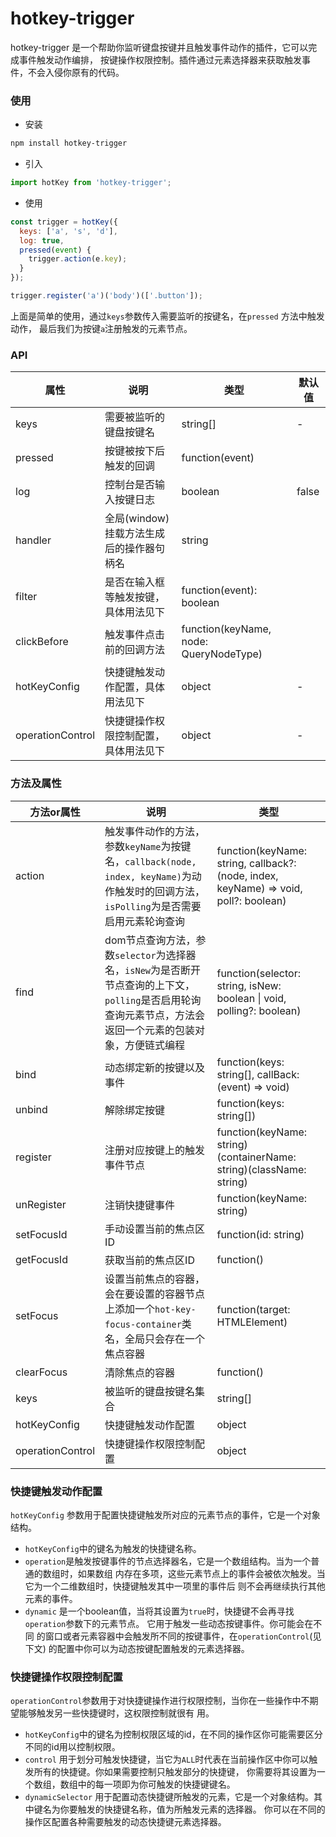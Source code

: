 # hotkey-trigger
hotkey-trigger 是一个帮助你监听键盘按键并且触发事件动作的插件，它可以完成事件触发动作编排，
按键操作权限控制。插件通过元素选择器来获取触发事件，不会入侵你原有的代码。
### 使用

 - 安装

```bash
npm install hotkey-trigger
```
 - 引入

```js
import hotKey from 'hotkey-trigger';
```
 - 使用
 
```javascript
const trigger = hotKey({
  keys: ['a', 's', 'd'],
  log: true,
  pressed(event) {
    trigger.action(e.key);
  }
});

trigger.register('a')('body')(['.button']);
```

上面是简单的使用，通过`keys`参数传入需要监听的按键名，在`pressed` 方法中触发动作，
最后我们为按键`a`注册触发的元素节点。

### API
|  属性 | 说明  | 类型  | 默认值  |
| ------------ | ------------ | ------------ | ------------ |
|  keys | 需要被监听的键盘按键名  |  string[] | -  |
|  pressed | 按键被按下后触发的回调  |  function(event) |   |
| log  |  控制台是否输入按键日志 | boolean  | false  |
| handler  | 全局(window)挂载方法生成后的操作器句柄名  | string  |   |
|  filter | 是否在输入框等触发按键，具体用法见下  | function(event): boolean  |   |
|  clickBefore | 触发事件点击前的回调方法  | function(keyName, node: QueryNodeType)  |   |
|  hotKeyConfig | 快捷键触发动作配置，具体用法见下  | object  | -  |
|  operationControl | 快捷键操作权限控制配置，具体用法见下  | object  | -  |

### 方法及属性
|  方法or属性 | 说明  | 类型  |
| ------------ | ------------ | ------------ |
|  action | 触发事件动作的方法，参数`keyName`为按键名，`callback(node, index, keyName)`为动作触发时的回调方法，`isPolling`为是否需要启用元素轮询查询  |  function(keyName: string, callback?: (node, index, keyName) => void, poll?: boolean) |
|  find | dom节点查询方法，参数`selector`为选择器名，`isNew`为是否断开节点查询的上下文，`polling`是否启用轮询查询元素节点，方法会返回一个元素的包装对象，方便链式编程  |  function(selector: string, isNew: boolean &#124; void, polling?: boolean) |
|  bind | 动态绑定新的按键以及事件  | function(keys: string[], callBack: (event) => void) |
|  unbind | 解除绑定按键  | function(keys: string[]) |
|  register | 注册对应按键上的触发事件节点  | function(keyName: string)(containerName: string)(className: string) |
|  unRegister | 注销快捷键事件  | function(keyName: string) |
|  setFocusId | 手动设置当前的焦点区ID  | function(id: string) |
|  getFocusId | 获取当前的焦点区ID  | function() |
|  setFocus | 设置当前焦点的容器，会在要设置的容器节点上添加一个`hot-key-focus-container`类名，全局只会存在一个焦点容器  | function(target: HTMLElement) |
|  clearFocus | 清除焦点的容器  | function() |
|  keys | 被监听的键盘按键名集合  |  string[] |
|  hotKeyConfig | 快捷键触发动作配置  | object  |
|  operationControl | 快捷键操作权限控制配置  | object  |

### 快捷键触发动作配置
`hotKeyConfig` 参数用于配置快捷键触发所对应的元素节点的事件，它是一个对象结构。

- `hotKeyConfig`中的键名为触发的快捷键名称。
- `operation`是触发按键事件的节点选择器名，它是一个数组结构。当为一个普通的数组时，如果数组
内存在多项，这些元素节点上的事件会被依次触发。当它为一个二维数组时，快捷键触发其中一项里的事件后
则不会再继续执行其他元素的事件。
- `dynamic` 是一个boolean值，当将其设置为`true`时，快捷键不会再寻找`operation`参数下的元素节点。
它用于触发一些动态按键事件。你可能会在不同 的窗口或者元素容器中会触发所不同的按键事件，在`operationControl`(见下文)
的配置中你可以为动态按键配置触发的元素选择器。

### 快捷键操作权限控制配置
`operationControl`参数用于对快捷键操作进行权限控制，当你在一些操作中不期望能够触发另一些快捷键时，这权限控制就很有
用。

- `hotKeyConfig`中的键名为控制权限区域的id，在不同的操作区你可能需要区分不同的id用以控制权限。
- `control` 用于划分可触发快捷键，当它为`ALL`时代表在当前操作区中你可以触发所有的快捷键。你如果需要控制只触发部分的快捷键，
你需要将其设置为一个数组，数组中的每一项即为你可触发的快捷键键名。
- `dynamicSelector` 用于配置动态快捷键所触发的元素，它是一个对象结构。其中键名为你要触发的快捷键名称，值为所触发元素的选择器。
你可以在不同的操作区配置各种需要触发的动态快捷键元素选择器。



